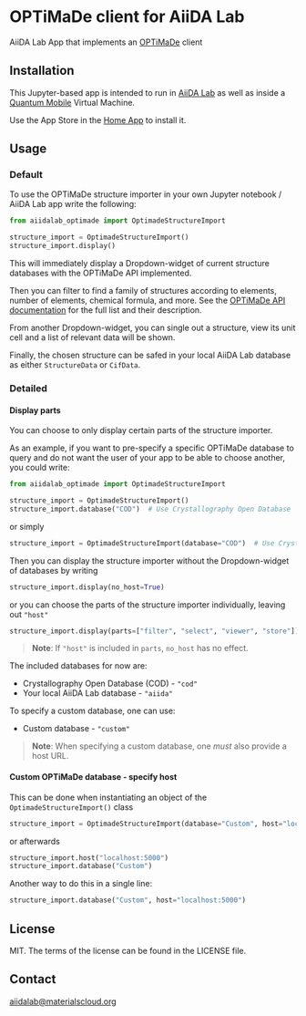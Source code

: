 # OPTiMaDe client for AiiDA Lab

AiiDA Lab App that implements an [OPTiMaDe](http://www.optimade.org) client

## Installation

This Jupyter-based app is intended to run in
[AiiDA Lab](https://aiidalab.materialscloud.org)
as well as inside a
[Quantum Mobile](https://materialscloud.org/work/quantum-mobile) Virtual Machine.

Use the App Store in the
[Home App](https://github.com/aiidalab/aiidalab-home)
to install it.

## Usage

### Default

To use the OPTiMaDe structure importer in your own Jupyter notebook / AiiDA Lab app write the following:

```python
from aiidalab_optimade import OptimadeStructureImport

structure_import = OptimadeStructureImport()
structure_import.display()
```

This will immediately display a Dropdown-widget of current structure databases with the OPTiMaDe API implemented.

Then you can filter to find a family of structures according to elements, number of elements, chemical formula, and more.
See the
[OPTiMaDe API documentation](https://github.com/Materials-Consortia/OPTiMaDe/blob/master/optimade.md)
for the full list and their description.

From another Dropdown-widget, you can single out a structure, view its unit cell and a list of relevant data will be shown.

Finally, the chosen structure can be safed in your local AiiDA Lab database as either `StructureData` or `CifData`.

### Detailed

#### Display parts

You can choose to only display certain parts of the structure importer.

As an example, if you want to pre-specify a specific OPTiMaDe database to query and do not want the user of your app to be able to choose another, you could write:

```python
from aiidalab_optimade import OptimadeStructureImport

structure_import = OptimadeStructureImport()
structure_import.database("COD")  # Use Crystallography Open Database
```

or simply

```python
structure_import = OptimadeStructureImport(database="COD")  # Use Crystallography Open Database
```

Then you can display the structure importer without the Dropdown-widget of databases by writing

```python
structure_import.display(no_host=True)
```

or you can choose the parts of the structure importer individually, leaving out `"host"`

```python
structure_import.display(parts=["filter", "select", "viewer", "store"])
```

> **Note**: If `"host"` is included in `parts`, `no_host` has no effect.

The included databases for now are:

* Crystallography Open Database (COD) - `"cod"`
* Your local AiiDA Lab database - `"aiida"`

To specify a custom database, one can use:

* Custom database - `"custom"`

> **Note**: When specifying a custom database, one *must* also provide a host URL.

#### Custom OPTiMaDe database - specify host

This can be done when instantiating an object of the `OptimadeStructureImport()` class

```python
structure_import = OptimadeStructureImport(database="Custom", host="localhost:5000")
```

or afterwards

```python
structure_import.host("localhost:5000")
structure_import.database("Custom")
```

Another way to do this in a single line:

```python
structure_import.database("Custom", host="localhost:5000")
```

## License

MIT. The terms of the license can be found in the LICENSE file.

## Contact

aiidalab@materialscloud.org
